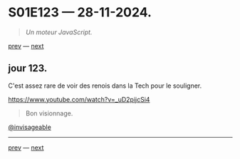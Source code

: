 # S01E123 — 28-11-2024.

> *Un moteur JavaScript.*

[prev](S01E122-27-11-2024.md) — [next](S01E124-29-11-2024.md)     

## jour 123.

C'est assez rare de voir des renois dans la Tech pour le souligner.

https://www.youtube.com/watch?v=_uD2pijcSi4

> Bon visionnage.

[@invisageable](https://twitter.com/invisageable)   

---

[prev](S01E122-27-11-2024.md) — [next](S01E124-29-11-2024.md)   
